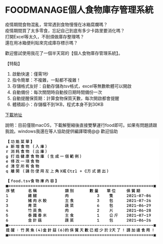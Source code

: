 # FOODMANAGE個人食物庫存管理系統

疫情期間食物混亂，常常遇到食物慢慢在冰箱腐爛嗎？  
疫情期間買了太多零食，忘記自己到底有多少卡路里要消化嗎？  
打開Excel等太久，不耐煩做庫存整理嗎？  
還在用冰箱便利貼來完成庫存標示嗎？  

歡迎嘗試使用我花了一個半天寫的【個人食物庫存管理系統】。

【特點】

1. 啟動快速：僅需1秒
2. 指令簡單：不複雜，一點都不複雜！
3. 存儲格式友好：自動存儲為tsv格式，excel等無數軟體可以開啟
4. 自動備份：每次關閉時自動按日期時間備份一次
5. 自動提醒保質期：計算食物保質天數，每次開啟都會提醒
6. 體積超小：存儲檔不到1KB，程式本身不到30KB

[下載地址](https://github.com/fireindark707/food_manage/raw/main/%E9%A3%9F%E7%89%A9%E5%BA%AB%E5%AD%98%E7%AE%A1%E7%90%86%E7%B3%BB%E7%B5%B1.zip)

說明：目前僅限macOS，下載解壓縮後直接雙擊運行food即可。如果有問題請跟我說。windows我還在等人協助提供編譯環境@@ 歡迎協助

![](./preview.jpg)
